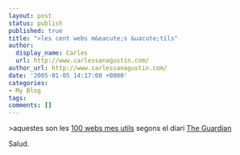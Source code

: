```yaml
---
layout: post
status: publish
published: true
title: ">les cent webs m&eacute;s &uacute;tils"
author:
  display_name: Carles
  url: http://www.carlessanagustin.com/
author_url: http://www.carlessanagustin.com/
date: '2005-01-05 14:17:00 +0000'
categories:
- My Blog
tags:
comments: []
---
```

<p>>aquestes son les <a href="http://www.guardian.co.uk/online/story/0,3605,1374155,00.html" target="_blank">100 webs mes utils</a> segons el diari <a href="http://www.guardian.co.uk" target="_blank">The Guardian</a></p>
<p>Salud.</p>

